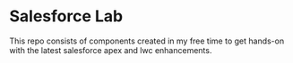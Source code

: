 # Salesforce Lab
This repo consists of components created in my free time to get hands-on with the latest salesforce apex and lwc enhancements.
 
